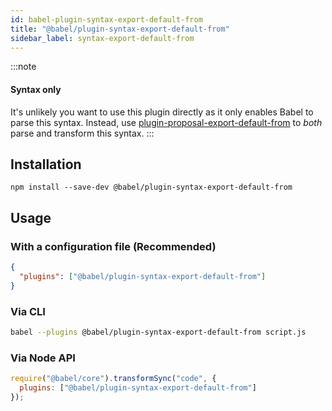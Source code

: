 ```yaml
---
id: babel-plugin-syntax-export-default-from
title: "@babel/plugin-syntax-export-default-from"
sidebar_label: syntax-export-default-from
---
```


:::note
#### Syntax only

It's unlikely you want to use this plugin directly as it only enables Babel to parse this syntax. Instead, use [plugin-proposal-export-default-from](plugin-proposal-export-default-from.md) to _both_ parse and transform this syntax.
:::

## Installation

```shell npm2yarn
npm install --save-dev @babel/plugin-syntax-export-default-from
```

## Usage

### With a configuration file (Recommended)

```json title="babel.config.json"
{
  "plugins": ["@babel/plugin-syntax-export-default-from"]
}
```

### Via CLI

```sh title="Shell"
babel --plugins @babel/plugin-syntax-export-default-from script.js
```

### Via Node API

```js title="JavaScript"
require("@babel/core").transformSync("code", {
  plugins: ["@babel/plugin-syntax-export-default-from"]
});
```

